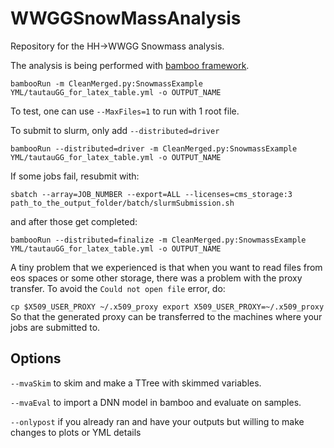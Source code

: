 # WWGGSnowMassAnalysis

Repository for the HH->WWGG Snowmass analysis. 

The analysis is being performed with [bamboo framework](https://bamboo-hep.readthedocs.io/en/latest/).

`bambooRun -m CleanMerged.py:SnowmassExample YML/tautauGG_for_latex_table.yml -o OUTPUT_NAME` 

To test, one can use `--MaxFiles=1` to run with 1 root file.

To submit to slurm, only add `--distributed=driver`

`bambooRun --distributed=driver -m CleanMerged.py:SnowmassExample YML/tautauGG_for_latex_table.yml -o OUTPUT_NAME` 

If some jobs fail, resubmit with: 

`sbatch --array=JOB_NUMBER --export=ALL --licenses=cms_storage:3 path_to_the_output_folder/batch/slurmSubmission.sh`

and after those get completed:

`bambooRun --distributed=finalize -m CleanMerged.py:SnowmassExample YML/tautauGG_for_latex_table.yml -o OUTPUT_NAME `

A tiny problem that we experienced is that when you want to read files from eos spaces or some other storage, there was a problem with the proxy transfer. To avoid the `Could not open file` error, do:

``
cp $X509_USER_PROXY ~/.x509_proxy
export X509_USER_PROXY=~/.x509_proxy
``
So that the generated proxy can be transferred to the machines where your jobs are submitted to. 

## Options 

`--mvaSkim` to skim and make a TTree with skimmed variables.

`--mvaEval` to import a DNN model in bamboo and evaluate on samples.

`--onlypost` if you already ran and have your outputs but willing to make changes to plots or YML details

